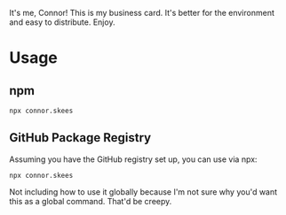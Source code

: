 It's me, Connor! This is my business card. It's better for the environment and easy to distribute. Enjoy.

# Usage

## npm

```
npx connor.skees
```

## GitHub Package Registry

Assuming you have the GitHub registry set up, you can use via npx:

```
npx connor.skees
```

Not including how to use it globally because I'm not sure why you'd want this as a global command. That'd be creepy.
